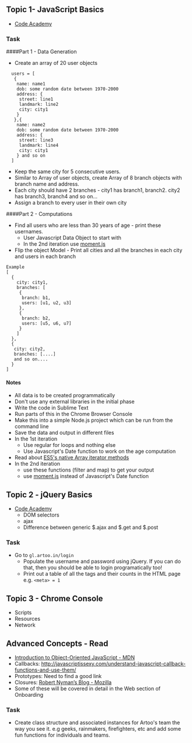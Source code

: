 ## Topic 1- JavaScript Basics
*  [Code Academy](http://www.codecademy.com/tracks/javascript)

### Task
####Part 1 - Data Generation

* Create an array of 20 user objects

```
  users = [
   {
    name: name1
    dob: some random date between 1970-2000
    address: {
     street: line1
     landmark: line2
     city: city1
    }
   },{
    name: name2
    dob: some random date between 1970-2000
    address: {
     street: line3
     landmark: line4
     city: city1
    } and so on
  ]
```
* Keep the same city for 5 consecutive users.
* Similar to Array of user objects, create Array of 8 branch objects with branch name and address.
* Each city should have 2 branches - city1 has branch1, branch2. city2 has branch3, branch4 and so on...
* Assign a branch to every user in their own city

####Part 2 - Computations
* Find all users who are less than 30 years of age - print these usernames.
  * User Javascript Data Object to start with
  * In the 2nd iteration use [moment.js](http://momentjs.com/)
* Flip the object Model - Print all cities and all the branches in each city and users in each branch
```
Example
[
  {
    city: city1,
    branches: [
     {
      branch: b1,
      users: [u1, u2, u3]
     },
     {
      branch: b2,
      users: [u5, u6, u7]
     }
    ]
  },
  {
   city: city2,
   branches: [....]
   and so on....
  }
]
```

#### Notes
* All data is to be created programmatically
* Don't use any external libraries in the initial phase
* Write the code in Sublime Text
* Run parts of this in the Chrome Browser Console
* Make this into a simple Node.js project which can be run from the command line
* Save the data and output in different files
* In the 1st iteration
  * Use regular for loops and nothing else
  * Use Javascript's Date function to work on the age computation
* Read about [ES5's native Array iterator methods](https://coderwall.com/p/_ggh2w/the-array-native-every-filter-map-some-foreach-methods)
* In the 2nd iteration
  * use these functions (filter and map) to get your output
  * use [moment.js](http://momentjs.com/) instead of Javascript's Date function

## Topic 2 - jQuery Basics
* [Code Academy](http://www.codecademy.com/tracks/jquery)
  * DOM selectors
  * ajax
  * Difference between generic $.ajax and $.get and $.post
  
### Task
* Go to ```gl.artoo.in/login```
  * Populate the username and password using jQuery. If you can do that, then you should be able to login programatically too!
  * Print out a table of all the tags and their counts in the HTML page e.g. ```<meta> = 1```


## Topic 3 - Chrome Console
  * Scripts
  * Resources
  * Network

## Advanced Concepts - Read
* [Introduction to Object-Oriented JavaScript - MDN](https://developer.mozilla.org/en-US/docs/Web/JavaScript/Introduction_to_Object-Oriented_JavaScript)
* Callbacks: http://javascriptissexy.com/understand-javascript-callback-functions-and-use-them/
* Prototypes: Need to find a good link
* Closures: [Robert Nyman’s Blog - Mozilla](http://robertnyman.com/2008/10/09/explaining-javascript-scope-and-closures/)  
* Some of these will be covered in detail in the Web section of Onboarding

### Task
* Create class structure and associated instances for Artoo's team the way you see it. e.g geeks, rainmakers, firefighters, etc and add some fun functions for individuals and teams.
